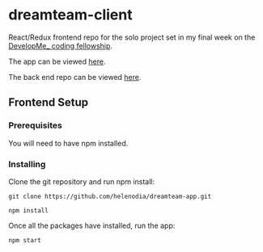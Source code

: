 # dreamteam-client
React/Redux frontend repo for the solo project set in my final week on the [DevelopMe_ coding fellowship](https://developme.training/fellowship/).

The app can be viewed [here](https://helenodia.github.io/dreamteam-client/).

The back end repo can be viewed [here](https://github.com/helenodia/dreamteam-api).

## Frontend Setup
### Prerequisites

You will need to have npm installed.

### Installing
Clone the git repository and run npm install:

```git clone https://github.com/helenodia/dreamteam-app.git```

```npm install```

Once all the packages have installed, run the app:

```npm start```

